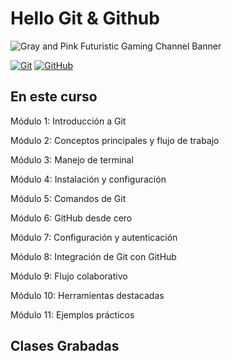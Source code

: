 
<h1>Hello Git & Github</h1>

![Gray and Pink Futuristic Gaming Channel Banner](https://github.com/Kureikode/Hello-Git/assets/129993636/ffc85a8d-a25f-458d-86a2-e63e6ac6c6de)

[![Git](https://img.shields.io/badge/Git-2.37+-f14e32?style=for-the-badge&logo=git&logoColor=white&labelColor=101010)](https://git-scm.com/)
[![GitHub](https://img.shields.io/badge/GitHub-Web-blue?style=for-the-badge&logo=github&logoColor=white&labelColor=101010)](https://github.com/)

## En este curso

Módulo 1: Introducción a Git
  
Módulo 2: Conceptos principales y flujo de trabajo

Módulo 3: Manejo de terminal

Módulo 4: Instalación y configuración

Módulo 5: Comandos de Git

Módulo 6: GitHub desde cero

Módulo 7: Configuración y autenticación

Módulo 8: Integración de Git con GitHub

Módulo 9: Flujo colaborativo

Módulo 10: Herramientas destacadas

Módulo 11: Ejemplos prácticos

## Clases Grabadas
